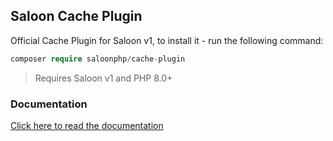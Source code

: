 ## Saloon Cache Plugin

Official Cache Plugin for Saloon v1, to install it - run the following command:

```php
composer require saloonphp/cache-plugin
```
>Requires Saloon v1 and PHP 8.0+

### Documentation

[Click here to read the documentation](https://docs.saloon.dev/next-steps/caching)
